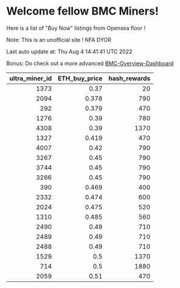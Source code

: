 # Welcome fellow BMC Miners!
Here is a list of "Buy Now" listings from Opensea floor !

Note: This is an unofficial site ! NFA DYOR

Last auto update at: Thu Aug  4 14:41:41 UTC 2022

Bonus: Do check out a more advanced [BMC-Overview-Dashboard](https://dune.com/defifunk/BMC-Overview-Dashboard)


|   ultra_miner_id |   ETH_buy_price |   hash_rewards |
|-----------------:|----------------:|---------------:|
|             1373 |           0.37  |             20 |
|             2094 |           0.378 |            790 |
|              292 |           0.379 |            470 |
|             1276 |           0.39  |            780 |
|             4308 |           0.39  |           1370 |
|             1327 |           0.419 |            470 |
|             4007 |           0.42  |            790 |
|             3267 |           0.45  |            790 |
|             3744 |           0.45  |            790 |
|             3266 |           0.45  |            790 |
|              390 |           0.469 |            400 |
|             2332 |           0.474 |            600 |
|             2024 |           0.475 |            520 |
|             1310 |           0.485 |            560 |
|             2490 |           0.49  |            710 |
|             2489 |           0.49  |            710 |
|             2488 |           0.49  |            710 |
|             1529 |           0.5   |           1370 |
|              714 |           0.5   |           1880 |
|             2059 |           0.51  |            470 |